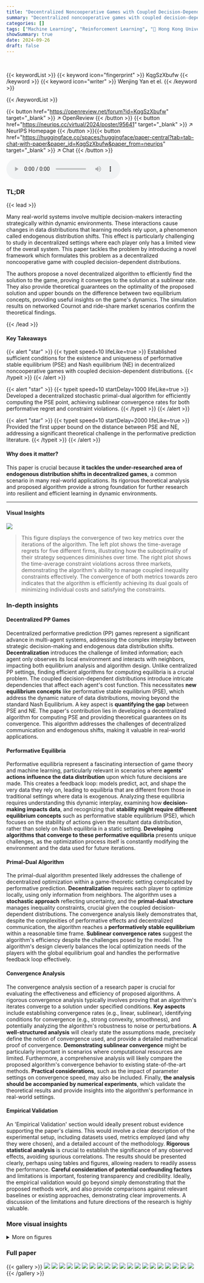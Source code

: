 ```yaml
---
title: "Decentralized Noncooperative Games with Coupled Decision-Dependent Distributions"
summary: "Decentralized noncooperative games with coupled decision-dependent distributions are analyzed, providing novel equilibrium concepts, uniqueness conditions, and a decentralized algorithm with sublinear..."
categories: []
tags: ["Machine Learning", "Reinforcement Learning", "🏢 Hong Kong University of Science and Technology",]
showSummary: true
date: 2024-09-26
draft: false
---
```


<br>

{{< keywordList >}}
{{< keyword icon="fingerprint" >}} KqgSzXbufw {{< /keyword >}}
{{< keyword icon="writer" >}} Wenjing Yan et el. {{< /keyword >}}
 
{{< /keywordList >}}

{{< button href="https://openreview.net/forum?id=KqgSzXbufw" target="_blank" >}}
↗ OpenReview
{{< /button >}}
{{< button href="https://neurips.cc/virtual/2024/poster/95641" target="_blank" >}}
↗ NeurIPS Homepage
{{< /button >}}{{< button href="https://huggingface.co/spaces/huggingface/paper-central?tab=tab-chat-with-paper&paper_id=KqgSzXbufw&paper_from=neurips" target="_blank" >}}
↗ Chat
{{< /button >}}



<audio controls>
    <source src="https://ai-paper-reviewer.com/KqgSzXbufw/podcast.wav" type="audio/wav">
    Your browser does not support the audio element.
</audio>


### TL;DR


{{< lead >}}

Many real-world systems involve multiple decision-makers interacting strategically within dynamic environments. These interactions cause changes in data distributions that learning models rely upon, a phenomenon called endogenous distribution shifts. This effect is particularly challenging to study in decentralized settings where each player only has a limited view of the overall system. This paper tackles the problem by introducing a novel framework which formulates this problem as a decentralized noncooperative game with coupled decision-dependent distributions. 

The authors propose a novel decentralized algorithm to efficiently find the solution to the game, proving it converges to the solution at a sublinear rate.  They also provide theoretical guarantees on the optimality of the proposed solution and upper bounds on the difference between two equilibrium concepts, providing useful insights on the game's dynamics. The simulation results on networked Cournot and ride-share market scenarios confirm the theoretical findings.

{{< /lead >}}


#### Key Takeaways

{{< alert "star" >}}
{{< typeit speed=10 lifeLike=true >}} Established sufficient conditions for the existence and uniqueness of performative stable equilibrium (PSE) and Nash equilibrium (NE) in decentralized noncooperative games with coupled decision-dependent distributions. {{< /typeit >}}
{{< /alert >}}

{{< alert "star" >}}
{{< typeit speed=10 startDelay=1000 lifeLike=true >}} Developed a decentralized stochastic primal-dual algorithm for efficiently computing the PSE point, achieving sublinear convergence rates for both performative regret and constraint violations. {{< /typeit >}}
{{< /alert >}}

{{< alert "star" >}}
{{< typeit speed=10 startDelay=2000 lifeLike=true >}} Provided the first upper bound on the distance between PSE and NE, addressing a significant theoretical challenge in the performative prediction literature. {{< /typeit >}}
{{< /alert >}}

#### Why does it matter?
This paper is crucial because **it tackles the under-researched area of endogenous distribution shifts in decentralized games**, a common scenario in many real-world applications.  Its rigorous theoretical analysis and proposed algorithm provide a strong foundation for further research into resilient and efficient learning in dynamic environments.

------
#### Visual Insights



![](https://ai-paper-reviewer.com/KqgSzXbufw/figures_8_1.jpg)

> This figure displays the convergence of two key metrics over the iterations of the algorithm. The left plot shows the time-average regrets for five different firms, illustrating how the suboptimality of their strategy sequences diminishes over time. The right plot shows the time-average constraint violations across three markets, demonstrating the algorithm's ability to manage coupled inequality constraints effectively. The convergence of both metrics towards zero indicates that the algorithm is efficiently achieving its dual goals of minimizing individual costs and satisfying the constraints.







### In-depth insights


#### Decentralized PP Games
Decentralized performative prediction (PP) games represent a significant advance in multi-agent systems, addressing the complex interplay between strategic decision-making and endogenous data distribution shifts.  **Decentralization** introduces the challenge of limited information; each agent only observes its local environment and interacts with neighbors, impacting both equilibrium analysis and algorithm design. Unlike centralized PP settings, finding efficient algorithms for computing equilibria is a crucial problem.  The coupled decision-dependent distributions introduce intricate dependencies that affect each agent's cost function.  This necessitates **new equilibrium concepts** like performative stable equilibrium (PSE), which address the dynamic nature of data distributions, moving beyond the standard Nash Equilibrium.  A key aspect is **quantifying the gap** between PSE and NE.  The paper's contribution lies in developing a decentralized algorithm for computing PSE and providing theoretical guarantees on its convergence. This algorithm addresses the challenges of decentralized communication and endogenous shifts, making it valuable in real-world applications.

#### Performative Equilibria
Performative equilibria represent a fascinating intersection of game theory and machine learning, particularly relevant in scenarios where **agents' actions influence the data distribution** upon which future decisions are made.  This creates a feedback loop: models predict, act, and shape the very data they rely on, leading to equilibria that are different from those in traditional settings where data is exogenous.  Analyzing these equilibria requires understanding this dynamic interplay, examining how **decision-making impacts data**, and recognizing that **stability might require different equilibrium concepts** such as performative stable equilibrium (PSE), which focuses on the stability of actions given the resultant data distribution, rather than solely on Nash equilibria in a static setting.  **Developing algorithms that converge to these performative equilibria** presents unique challenges, as the optimization process itself is constantly modifying the environment and the data used for future iterations.

#### Primal-Dual Algorithm
The primal-dual algorithm presented likely addresses the challenge of decentralized optimization within a game-theoretic setting complicated by performative prediction.  **Decentralization** requires each player to optimize locally, using only information from neighbors. The algorithm uses a **stochastic approach** reflecting uncertainty, and the **primal-dual structure** manages inequality constraints, crucial given the coupled decision-dependent distributions.  The convergence analysis likely demonstrates that, despite the complexities of performative effects and decentralized communication, the algorithm reaches a **performatively stable equilibrium** within a reasonable time frame.  **Sublinear convergence rates** suggest the algorithm's efficiency despite the challenges posed by the model.  The algorithm's design cleverly balances the local optimization needs of the players with the global equilibrium goal and handles the performative feedback loop effectively.

#### Convergence Analysis
The convergence analysis section of a research paper is crucial for evaluating the effectiveness and efficiency of proposed algorithms.  A rigorous convergence analysis typically involves proving that an algorithm's iterates converge to a solution under specified conditions. **Key aspects** include establishing convergence rates (e.g., linear, sublinear), identifying conditions for convergence (e.g., strong convexity, smoothness), and potentially analyzing the algorithm's robustness to noise or perturbations. **A well-structured analysis** will clearly state the assumptions made, precisely define the notion of convergence used, and provide a detailed mathematical proof of convergence.  **Demonstrating sublinear convergence** might be particularly important in scenarios where computational resources are limited. Furthermore, a comprehensive analysis will likely compare the proposed algorithm's convergence behavior to existing state-of-the-art methods.  **Practical considerations**, such as the impact of parameter settings on convergence speed, may also be included.  Finally, **the analysis should be accompanied by numerical experiments**, which validate the theoretical results and provide insights into the algorithm's performance in real-world settings.

#### Empirical Validation
An 'Empirical Validation' section would ideally present robust evidence supporting the paper's claims.  This would involve a clear description of the experimental setup, including datasets used, metrics employed (and why they were chosen), and a detailed account of the methodology.  **Rigorous statistical analysis** is crucial to establish the significance of any observed effects, avoiding spurious correlations.  The results should be presented clearly, perhaps using tables and figures, allowing readers to readily assess the performance.  **Careful consideration of potential confounding factors** and limitations is important, fostering transparency and credibility.  Ideally, the empirical validation would go beyond simply demonstrating that the proposed methods work, and also provide comparisons against relevant baselines or existing approaches, demonstrating clear improvements. A discussion of the limitations and future directions of the research is highly valuable.


### More visual insights

<details>
<summary>More on figures
</summary>


![](https://ai-paper-reviewer.com/KqgSzXbufw/figures_8_2.jpg)

> This figure visualizes the convergence speed of the decentralized stochastic primal-dual algorithm proposed in the paper.  The left panel shows the time-average performative regret for five different firms in a networked Cournot game, illustrating how their suboptimality decreases over iterations. The right panel depicts the time-average constraint violation across three different markets, demonstrating that the algorithm effectively manages coupled inequality constraints. Different colors represent different levels of performative strength (ε).


![](https://ai-paper-reviewer.com/KqgSzXbufw/figures_26_1.jpg)

> This figure illustrates a networked Cournot game. Five firms (represented by icons of people) compete to sell a commodity in three markets.  The lines connecting firms represent the interaction and competition between them.  The arrows indicate that the firms distribute their product to each market. The markets are represented by clouds to emphasize their decentralized nature.


![](https://ai-paper-reviewer.com/KqgSzXbufw/figures_27_1.jpg)

> This figure shows the demand prices in three different markets (M1, M2, M3) under three different performative strengths (ε = 0.2, 0.4, 0.6). For each performative strength, the demand price for each market is shown for both the performative stable equilibrium (PSE) and Nash equilibrium (NE). The figure illustrates how the demand prices vary across different markets and performative strengths, reflecting the complex interplay between strategic decision-making and endogenous distribution shifts.


![](https://ai-paper-reviewer.com/KqgSzXbufw/figures_29_1.jpg)

> The figure shows the convergence of the time-average revenues of three ride-sharing platforms (Uber, Lyft, and Via) over iterations for three different performative strengths (ε = 0.1, 0.2, 0.3).  Each line represents the average revenue for a platform, with shaded areas showing standard deviations.  The plot illustrates how the average revenue of each platform changes as the algorithm iterates and how this evolution is influenced by the strength of performative effects.  Higher ε values tend to produce lower revenues.


![](https://ai-paper-reviewer.com/KqgSzXbufw/figures_29_2.jpg)

> This figure displays the convergence of the time-average constraint violations at eight different areas for three different values of epsilon (0.1, 0.2, and 0.3).  The y-axis represents the sum of constraint violations over all iterations, and the x-axis represents the iteration number. Each line represents a different area.  The figure visually demonstrates how the constraint violations decrease over time for each area, and how the performative strength (epsilon) might affect the rate of convergence.


![](https://ai-paper-reviewer.com/KqgSzXbufw/figures_30_1.jpg)

> This figure displays the normalized distance between the estimated strategy (θ) and the Nash equilibrium strategy (θne) across different iterations.  The plot shows how this distance changes over time, with different lines representing different levels of performative strength (ε). The y-axis is on a logarithmic scale, indicating the magnitude of the distance. The x-axis represents the number of iterations of the algorithm. This figure visually demonstrates the convergence of the algorithm to the Nash equilibrium, with the distance between θ and θne decreasing with more iterations,  and highlights how the performative strength affects the convergence speed.  A larger epsilon value results in a larger distance between the estimated strategy and the Nash equilibrium. 


![](https://ai-paper-reviewer.com/KqgSzXbufw/figures_31_1.jpg)

> This figure compares the demand prices and ride quantities offered by three ride-sharing platforms (Uber, Lyft, and Via) across eight different areas.  It shows the results for two different performative strengths (ε = 0.1 and ε = 0.3), comparing the values obtained at the performative stable equilibrium (PSE) and Nash equilibrium (NE).  The goal is to illustrate how the performative strength affects both the pricing and the allocation of rides by the platforms.


![](https://ai-paper-reviewer.com/KqgSzXbufw/figures_31_2.jpg)

> This figure visualizes the demand prices in different areas of New York City for various performative strengths (ε = 0.1, 0.2, and 0.3).  The map shows that prices vary across locations, with generally higher prices observed in areas with lower values of ε. The color scale represents the price range, providing a visual representation of price variation across the city and for different performative strengths.


![](https://ai-paper-reviewer.com/KqgSzXbufw/figures_32_1.jpg)

> This figure shows the convergence curves of both time-average regrets and time-average constraint violations. The time-average regret represents the suboptimality of the strategy sequence generated by the proposed algorithm, while the time-average constraint violation measures how far the algorithm is from satisfying the constraints. The results demonstrate the sublinear convergence of both metrics, indicating that both the suboptimality and constraint violation decrease over time.


![](https://ai-paper-reviewer.com/KqgSzXbufw/figures_32_2.jpg)

> This figure visualizes the demand prices across eight different areas in New York.  The prices are shown using a color scale for three different levels of performative strength (ε = 0.1, 0.2, 0.3).  The map shows how the demand price varies geographically and how it is affected by the strength of performativity. Higher performative strength appears to lead to slightly lower prices.


![](https://ai-paper-reviewer.com/KqgSzXbufw/figures_33_1.jpg)

> The figure displays the convergence curves of time-average regrets for five firms and time-average constraint violations across three markets.  The x-axis represents the number of iterations, and the y-axis represents the values of the time-average regrets and the time-average constraint violations. Each line corresponds to a specific firm or market, showcasing how the algorithm's performance improves over time. This visualization demonstrates the algorithm's ability to reduce both sub-optimality of decisions (performative regret) and violations of coupled inequality constraints, central to the decentralized noncooperative game framework studied in the paper.


</details>






### Full paper

{{< gallery >}}
<img src="https://ai-paper-reviewer.com/KqgSzXbufw/1.png" class="grid-w50 md:grid-w33 xl:grid-w25" />
<img src="https://ai-paper-reviewer.com/KqgSzXbufw/2.png" class="grid-w50 md:grid-w33 xl:grid-w25" />
<img src="https://ai-paper-reviewer.com/KqgSzXbufw/3.png" class="grid-w50 md:grid-w33 xl:grid-w25" />
<img src="https://ai-paper-reviewer.com/KqgSzXbufw/4.png" class="grid-w50 md:grid-w33 xl:grid-w25" />
<img src="https://ai-paper-reviewer.com/KqgSzXbufw/5.png" class="grid-w50 md:grid-w33 xl:grid-w25" />
<img src="https://ai-paper-reviewer.com/KqgSzXbufw/6.png" class="grid-w50 md:grid-w33 xl:grid-w25" />
<img src="https://ai-paper-reviewer.com/KqgSzXbufw/7.png" class="grid-w50 md:grid-w33 xl:grid-w25" />
<img src="https://ai-paper-reviewer.com/KqgSzXbufw/8.png" class="grid-w50 md:grid-w33 xl:grid-w25" />
<img src="https://ai-paper-reviewer.com/KqgSzXbufw/9.png" class="grid-w50 md:grid-w33 xl:grid-w25" />
<img src="https://ai-paper-reviewer.com/KqgSzXbufw/10.png" class="grid-w50 md:grid-w33 xl:grid-w25" />
<img src="https://ai-paper-reviewer.com/KqgSzXbufw/11.png" class="grid-w50 md:grid-w33 xl:grid-w25" />
<img src="https://ai-paper-reviewer.com/KqgSzXbufw/12.png" class="grid-w50 md:grid-w33 xl:grid-w25" />
<img src="https://ai-paper-reviewer.com/KqgSzXbufw/13.png" class="grid-w50 md:grid-w33 xl:grid-w25" />
<img src="https://ai-paper-reviewer.com/KqgSzXbufw/14.png" class="grid-w50 md:grid-w33 xl:grid-w25" />
<img src="https://ai-paper-reviewer.com/KqgSzXbufw/15.png" class="grid-w50 md:grid-w33 xl:grid-w25" />
<img src="https://ai-paper-reviewer.com/KqgSzXbufw/16.png" class="grid-w50 md:grid-w33 xl:grid-w25" />
<img src="https://ai-paper-reviewer.com/KqgSzXbufw/17.png" class="grid-w50 md:grid-w33 xl:grid-w25" />
<img src="https://ai-paper-reviewer.com/KqgSzXbufw/18.png" class="grid-w50 md:grid-w33 xl:grid-w25" />
<img src="https://ai-paper-reviewer.com/KqgSzXbufw/19.png" class="grid-w50 md:grid-w33 xl:grid-w25" />
<img src="https://ai-paper-reviewer.com/KqgSzXbufw/20.png" class="grid-w50 md:grid-w33 xl:grid-w25" />
{{< /gallery >}}
